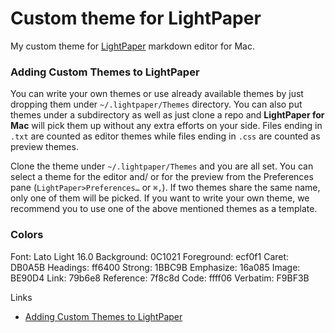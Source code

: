 # Custom theme for LightPaper
My custom theme for [LightPaper](http://lightpaper.42squares.in/) markdown editor for Mac.


### Adding Custom Themes to LightPaper

You can write your own themes or use already available themes by just dropping them under `~/.lightpaper/Themes` directory. You can also put themes under a subdirectory as well as just clone a repo and **LightPaper for Mac** will pick them up without any extra efforts on your side. Files ending in `.txt` are counted as editor themes while files ending in `.css` are counted as preview themes. 

Clone the theme under `~/.lightpaper/Themes` and you are all set. You can select a theme for the editor and/ or for the preview from the Preferences pane (`LightPaper>Preferences…` or `⌘,`). If two themes share the same name, only one of them will be picked. If you want to write your own theme, we recommend you to use one of the above mentioned themes as a template.


### Colors
Font: Lato Light 16.0
Background: 0C1021
Foreground: ecf0f1
Caret: DB0A5B
Headings: ff6400
Strong: 1BBC9B
Emphasize: 16a085
Image: BE90D4
Link: 79b6e8
Reference: 7f8c8d
Code: ffff06
Verbatim: F9BF3B

Links
- [Adding Custom Themes to LightPaper](https://github.com/AwsmApps/LightPaper-Support/blob/master/Adding%20Custom%20Themes.md)
